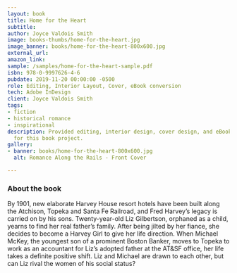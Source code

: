 ```yaml
---
layout: book
title: Home for the Heart
subtitle: 
author: Joyce Valdois Smith
image: books-thumbs/home-for-the-heart.jpg
image_banner: books/home-for-the-heart-800x600.jpg
external_url: 
amazon_link: 
sample: /samples/home-for-the-heart-sample.pdf
isbn: 978-0-9997626-4-6
pubdate: 2019-11-20 00:00:00 -0500
role: Editing, Interior Layout, Cover, eBook conversion
tech: Adobe InDesign
client: Joyce Valdois Smith
tags:
- fiction
- historical romance
- inspirational
description: Provided editing, interior design, cover design, and eBook conversion
  for this book project.
gallery:
- banner: books/home-for-the-heart-800x600.jpg
  alt: Romance Along the Rails - Front Cover

---
```

### About the book

By 1901, new elaborate Harvey House resort hotels have been built along the Atchison, Topeka and Santa Fe Railroad, and Fred Harvey’s legacy is carried on by his sons. Twenty-year-old Liz Gilbertson, orphaned as a child, yearns to find her real father’s family. After being jilted by her fiance, she decides to become a Harvey Girl to give her life direction. When Michael McKey, the youngest son of a prominent Boston Banker, moves to Topeka to work as an accountant for Liz’s adopted father at the AT&SF office, her life takes a definite positive shift. Liz and Michael are drawn to each other, but can Liz rival the women of his social status?